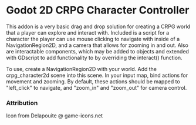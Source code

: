 # Godot 2D CRPG Character Controller
This addon is a very basic drag and drop solution for creating a CRPG world that a player can explore and interact with. Included is a script for a character the player can use mouse clicking to navigate with inside of a NavigationRegion2D, and a camera that allows for zooming in and out. Also are interactable components, which may be added to objects and extended with GDscript to add functionality to by overriding the interact() function.

To use, create a NavigationRegion2D with your world. Add the crpg_character2d scene into this scene. In your input map, bind actions for movement and zooming. By default, these actions should be mapped to "left_click" to navigate, and "zoom_in" and "zoom_out" for camera control.

### Attribution

Icon from Delapouite @ game-icons.net
